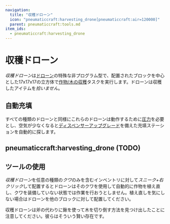 ```yaml
---
navigation:
  title: "収穫ドローン"
  icon: "pneumaticcraft:harvesting_drone[pneumaticcraft:air=120000]"
  parent: pneumaticcraft:tools.md
item_ids:
  - pneumaticcraft:harvesting_drone
---
```


# 収穫ドローン

*収穫ドローン*は[ドローン](./drone.md)の特殊な非プログラム型で、配置されたブロックを中心とした17x17x17の立方体で[作物/木の収穫](../harvest.md)タスクを実行します。ドローンは収穫したアイテムを*拾いません*。

## 自動充填

<ItemImage id="pneumaticcraft:charging_station" />

すべての種類のドローンと同様にこれらのドローンは動作するために[圧力](../pressure.md)を必要とし、空気が少なくなると[ディスペンサーアップグレード](./drone.md#charging)を備えた充填ステーションを自動的に探します。

## pneumaticcraft:harvesting_drone (TODO)

<GameScene zoom={4}>
  <Entity id="pneumaticcraft:harvesting_drone" y={-0.3} />
</GameScene>

## ツールの使用

*収穫ドローン*を任意の種類の*クワ*のみを含むインベントリに対して*スニーク+右クリック*して配置するとドローンはそのクワを使用して自動的に作物を植え直し、クワを装備していない状態では作業を行おうとしません。植え直しを気にしない場合はドローンを他のブロックに対して配置してください。

収穫ドローンは斧の代わりに鍬を使って木を切り倒す方法を見つけ出したことに注意してください。彼らはそういう賢い存在です。

<Recipe id="pneumaticcraft:harvesting_drone" />

